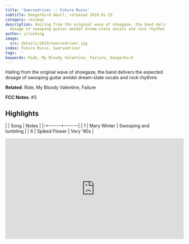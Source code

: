```yaml
---
title: 'Swervedriver :: Future Ruins'
subtitle: Dangerbird &bull; released 2019-01-25
category: reviews
description: Hailing from the original wave of shoegaze, the band delivers the expected
  dosage of swooping guitar amidst dream-state vocals and rock rhythms
author: jclacking
image:
  src: details/2019/swervedriver.jpg
index: Future Ruins, Swervedriver
tags: ''
keywords: Ride, My Bloody Valentine, Failure, Dangerbird
---
```

Hailing from the original wave of shoegaze, the band delivers the expected dosage of swooping guitar amidst dream-state vocals and rock rhythms<!--more-->

**Related**: Ride, My Bloody Valentine, Failure

**FCC Notes**: #3

## Highlights

| | Song | Notes |
|-+------+-------|
| 1 | Mary Winter | Swooping and tumbling |
| 6 | Spiked Flower | Very ‘90s |

<div class="tlo-detail-video"><iframe width="560" height="315" src="https://www.youtube.com/embed/HVBsk10R_tA" frameborder="0" allow="autoplay; encrypted-media" allowfullscreen></iframe></div>


